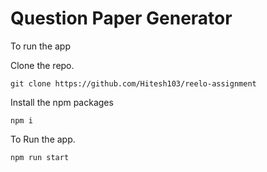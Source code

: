 
# Question Paper Generator

To run the app 


Clone the repo.


```
git clone https://github.com/Hitesh103/reelo-assignment
```

Install the npm packages

```
npm i
```

To Run the app.

```
npm run start
```